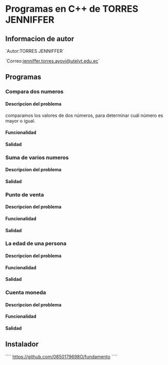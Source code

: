 # Programas en C++ de TORRES JENNIFFER
## Informacion de autor 
´Autor:TORRES JENNIFFER´

´Correo:jenniffer.torres.ayovi@utelvt.edu.ec´

## Programas
### Compara dos numeros
#### Descripcion del problema 
comparamos los valores de dos números, para determinar cuál número es mayor o igual.

#### Funcionalidad
#### Salidad
### Suma de varios numeros
#### Descripcion del problema 
#### Salidad
### Punto de venta
#### Descripcion del problema 
#### Funcionalidad
#### Salidad
### La edad de una persona
#### Descripcion del problema 
#### Funcionalidad
#### Salidad
### Cuenta moneda
#### Descripcion del problema 
#### Funcionalidad
#### Salidad
## Instalador
´´´´
https://github.com/0850179698O/fundamento
´´´´
